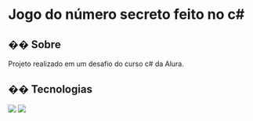 <h1>Jogo do número secreto feito no c#</h1>

<h2>�� Sobre</h2>
<p>Projeto realizado em um desafio do curso c# da Alura.</p>

## �� Tecnologias
<div>
  <img src="https://img.shields.io/badge/C sharp-239120?style=for-the-badge&logo=html5&logoColor=white">
  <img src="https://img.shields.io/badge/Dotnet-239120?&style=for-the-badge&logo=css3&logoColor=white">
</div>
